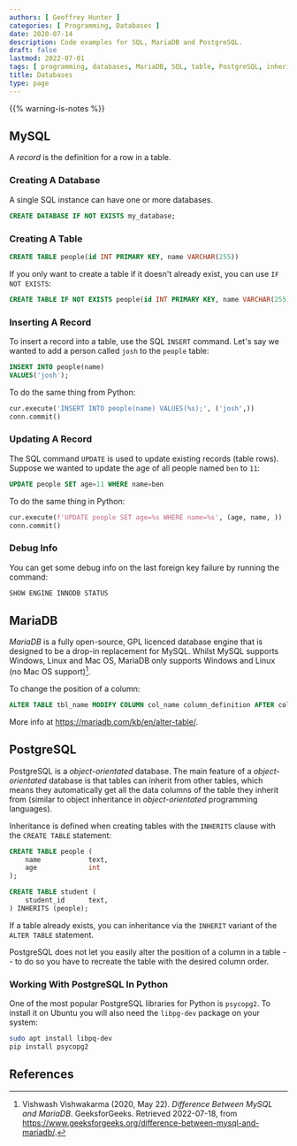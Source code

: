 ```yaml
---
authors: [ Geoffrey Hunter ]
categories: [ Programming, Databases ]
date: 2020-07-14
description: Code examples for SQL, MariaDB and PostgreSQL.
draft: false
lastmod: 2022-07-01
tags: [ programming, databases, MariaDB, SQL, table, PostgreSQL, inheritance, object-orientated databases, records ]
title: Databases
type: page
---
```


{{% warning-is-notes %}}

## MySQL

A _record_ is the definition for a row in a table.

### Creating A Database

A single SQL instance can have one or more databases.

```sql
CREATE DATABASE IF NOT EXISTS my_database;
```

### Creating A Table

```sql
CREATE TABLE people(id INT PRIMARY KEY, name VARCHAR(255))
```

If you only want to create a table if it doesn't already exist, you can use `IF NOT EXISTS`:

```sql
CREATE TABLE IF NOT EXISTS people(id INT PRIMARY KEY, name VARCHAR(255))
```

### Inserting A Record

To insert a record into a table, use the SQL `INSERT` command. Let's say we wanted to add a person called `josh` to the `people` table:

```sql
INSERT INTO people(name)
VALUES('josh');
```

To do the same thing from Python:

```python
cur.execute('INSERT INTO people(name) VALUES(%s);', ('josh',))
conn.commit()
```

### Updating A Record

The SQL command `UPDATE` is used to update existing records (table rows). Suppose we wanted to update the age of all people named `ben` to `11`:

```sql
UPDATE people SET age=11 WHERE name=ben
```

To do the same thing in Python:

```python
cur.execute(f'UPDATE people SET age=%s WHERE name=%s', (age, name, ))
conn.commit()
```

### Debug Info

You can get some debug info on the last foreign key failure by running the command:

```sql
SHOW ENGINE INNODB STATUS 
```

## MariaDB

_MariaDB_ is a fully open-source, GPL licenced database engine that is designed to be a drop-in replacement for MySQL. Whilst MySQL supports Windows, Linux and Mac OS, MariaDB only supports Windows and Linux (no Mac OS support)[^bib-geeks-for-geeks-msql-vs-mariadb].

To change the position of a column:

```sql
ALTER TABLE tbl_name MODIFY COLUMN col_name column_definition AFTER col_name;
```

More info at <https://mariadb.com/kb/en/alter-table/>.

## PostgreSQL

PostgreSQL is a _object-orientated_ database. The main feature of a _object-orientated_ database is that tables can inherit from other tables, which means they automatically get all the data columns of the table they inherit from (similar to object inheritance in _object-orientated_ programming languages).

Inheritance is defined when creating tables with the `INHERITS` clause with the `CREATE TABLE` statement:

```sql
CREATE TABLE people (
    name            text,
    age             int
);

CREATE TABLE student (
    student_id      text,
) INHERITS (people);
```

If a table already exists, you can inheritance via the `INHERIT` variant of the `ALTER TABLE` statement.

PostgreSQL does not let you easily alter the position of a column in a table -- to do so you have to recreate the table with the desired column order.

### Working With PostgreSQL In Python

One of the most popular PostgreSQL libraries for Python is `psycopg2`. To install it on Ubuntu you will also need the `libpg-dev` package on your system:

```bash
sudo apt install libpq-dev
pip install psycopg2
```

## References

[^bib-geeks-for-geeks-msql-vs-mariadb]: Vishwash Vishwakarma (2020, May 22). _Difference Between MySQL and MariaDB_. GeeksforGeeks. Retrieved 2022-07-18, from https://www.geeksforgeeks.org/difference-between-mysql-and-mariadb/. 
